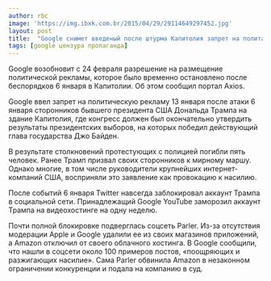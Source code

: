```yaml
---
author: rbc
image: 'https://img.ibxk.com.br/2015/04/29/29114649297452.jpg'
layout: post
title:  "Google снимет введеный после штурма Капитолия запрет на политагитацию"
tags: [google цензура пропаганда]
---
```

Google возобновит с 24 февраля разрешение на размещение политической рекламы, которое было временно остановлено после беспорядков 6 января в Капитолии. Об этом сообщил портал Axios.

Google ввел запрет на политическую рекламу 13 января после атаки 6 января сторонников бывшего президента США Дональда Трампа на здание Капитолия, где конгресс должен был окончательно утвердить результаты президентских выборов, на которых победил действующий глава государства Джо Байден.

В результате столкновений протестующих с полицией погибли пять человек. Ранее Трамп призвал своих сторонников к мирному маршу. Однако многие, в том числе руководители крупнейших интернет-компаний США, восприняли это заявление как провокацию к насилию.

После событий 6 января Twitter навсегда заблокировал аккаунт Трампа в социальной сети. Принадлежащий Google YouTube заморозил аккаунт Трампа на видеохостинге на одну неделю.

Почти полной блокировке подверглась соцсеть Parler. Из-за отсутствия модерации Apple и Google удалили ее из своих магазинов приложений, а Amazon отключил от своего облачного хостинга. В Google сообщили, что нашли в соцсети около 100 примеров постов, «поощряющих и разжигающих насилие». Сама Parler обвинила Amazon в незаконном ограничении конкуренции и подала на компанию в суд.
